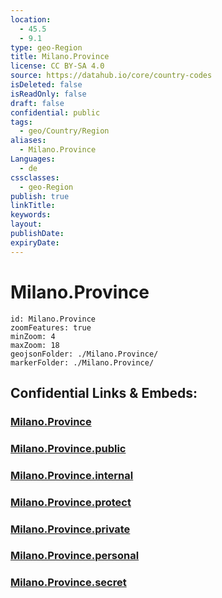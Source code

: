 ```yaml
---
location:
  - 45.5
  - 9.1
type: geo-Region
title: Milano.Province
license: CC BY-SA 4.0
source: https://datahub.io/core/country-codes
isDeleted: false
isReadOnly: false
draft: false
confidential: public
tags:
  - geo/Country/Region
aliases:
  - Milano.Province
Languages:
  - de
cssclasses:
  - geo-Region
publish: true
linkTitle:
keywords:
layout:
publishDate:
expiryDate:
---
```


# Milano.Province

```leaflet
id: Milano.Province
zoomFeatures: true 
minZoom: 4 
maxZoom: 18
geojsonFolder: ./Milano.Province/
markerFolder: ./Milano.Province/
```


## Confidential Links & Embeds: 

### [Milano.Province](/_Standards/Earth/Continent/Europe/Europe~South/Italy/regions~Italy/Lombardy/Milano.Province.md) 

### [Milano.Province.public](/_public/Earth/Continent/Europe/Europe~South/Italy/regions~Italy/Lombardy/Milano.Province.public.md) 

### [Milano.Province.internal](/_internal/Earth/Continent/Europe/Europe~South/Italy/regions~Italy/Lombardy/Milano.Province.internal.md) 

### [Milano.Province.protect](/_protect/Earth/Continent/Europe/Europe~South/Italy/regions~Italy/Lombardy/Milano.Province.protect.md) 

### [Milano.Province.private](/_private/Earth/Continent/Europe/Europe~South/Italy/regions~Italy/Lombardy/Milano.Province.private.md) 

### [Milano.Province.personal](/_personal/Earth/Continent/Europe/Europe~South/Italy/regions~Italy/Lombardy/Milano.Province.personal.md) 

### [Milano.Province.secret](/_secret/Earth/Continent/Europe/Europe~South/Italy/regions~Italy/Lombardy/Milano.Province.secret.md)

